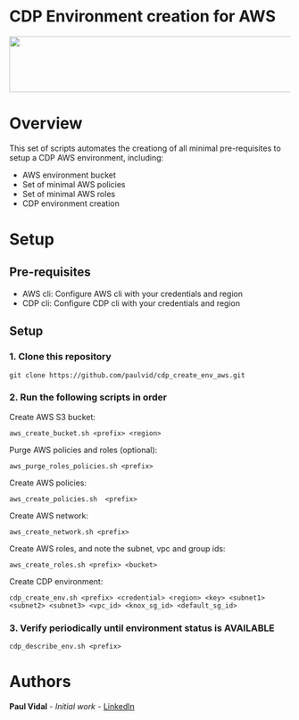# CDP Environment creation for AWS
<div align="center">
<img src="https://github.com/paulvid/emr_to_cdp/raw/master/data/cloudera_logo_darkorange.png" width="820" height="100" align="middle">
</div>

# Overview

This set of scripts automates the creationg of all minimal pre-requisites to setup a CDP AWS environment, including:
* AWS environment bucket
* Set of minimal AWS policies
* Set of minimal AWS roles
* CDP environment creation

# Setup

## Pre-requisites


* AWS cli: Configure AWS cli with your credentials and region
* CDP cli: Configure CDP cli with your credentials and region

## Setup


### 1. Clone this repository
```
git clone https://github.com/paulvid/cdp_create_env_aws.git
```

### 2. Run the following scripts in order


Create AWS S3 bucket:
```
aws_create_bucket.sh <prefix> <region> 
```

Purge AWS policies and roles (optional):
```
aws_purge_roles_policies.sh <prefix> 
```

Create AWS policies:
```
aws_create_policies.sh  <prefix>
```

Create AWS network:
```
aws_create_network.sh <prefix> 
```

Create AWS roles, and note the subnet, vpc and group ids:
```
aws_create_roles.sh <prefix> <bucket> 
```

Create CDP environment:
```
cdp_create_env.sh <prefix> <credential> <region> <key> <subnet1> <subnet2> <subnet3> <vpc_id> <knox_sg_id> <default_sg_id>
```





### 3. Verify periodically until environment status is AVAILABLE

```
cdp_describe_env.sh <prefix> 
```

# Authors

**Paul Vidal** - *Initial work* - [LinkedIn](https://www.linkedin.com/in/paulvid/)
